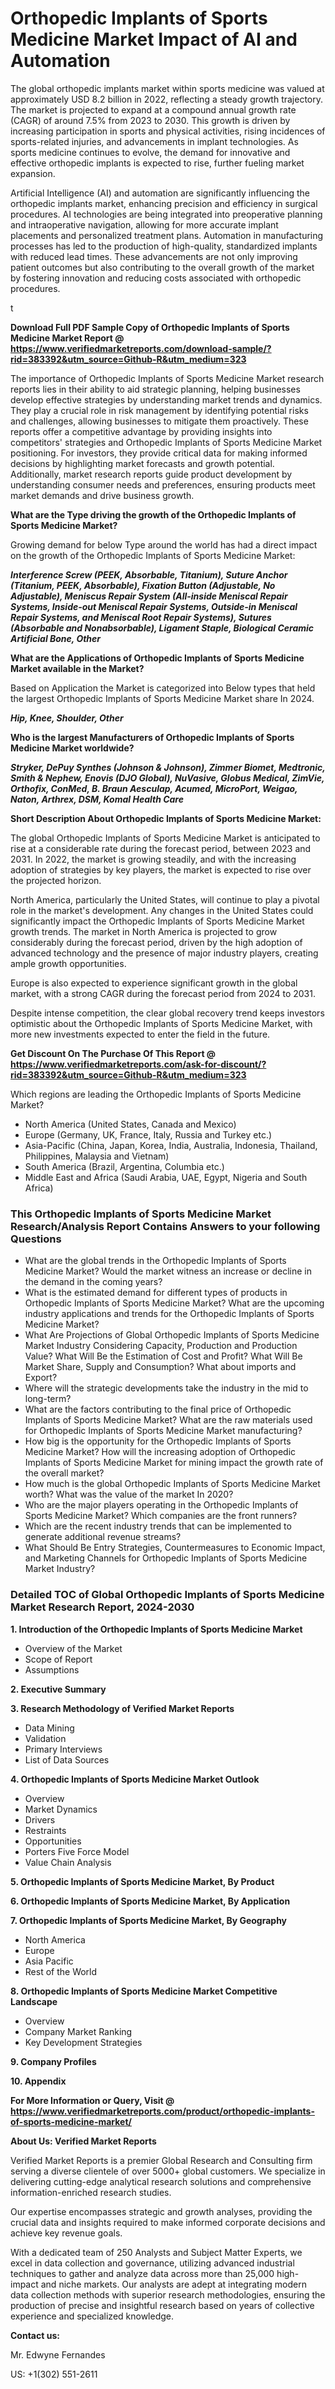 <meta name="title" content="Global Orthopedic Implants of Sports Medicine Market Impact of AI and Automation"><meta name="description" content="The global orthopedic implants market within sports medicine was valued at approximately USD 8.2 billion in 2022, reflecting a steady growth trajectory. The market is "><meta name="title" content="Orthopedic Implants of Sports Medicine Market Size, Share, Scope, Trends, Growth, Opportunities, Analysis, Forecast"><h1>Orthopedic Implants of Sports Medicine Market Impact of AI and Automation</h1><p>The global orthopedic implants market within sports medicine was valued at approximately USD 8.2 billion in 2022, reflecting a steady growth trajectory. The market is projected to expand at a compound annual growth rate (CAGR) of around 7.5% from 2023 to 2030. This growth is driven by increasing participation in sports and physical activities, rising incidences of sports-related injuries, and advancements in implant technologies. As sports medicine continues to evolve, the demand for innovative and effective orthopedic implants is expected to rise, further fueling market expansion.</p><p>Artificial Intelligence (AI) and automation are significantly influencing the orthopedic implants market, enhancing precision and efficiency in surgical procedures. AI technologies are being integrated into preoperative planning and intraoperative navigation, allowing for more accurate implant placements and personalized treatment plans. Automation in manufacturing processes has led to the production of high-quality, standardized implants with reduced lead times. These advancements are not only improving patient outcomes but also contributing to the overall growth of the market by fostering innovation and reducing costs associated with orthopedic procedures.</p>t</p><p id="" class=""><strong>Download Full PDF Sample Copy of Orthopedic Implants of Sports Medicine Market Report @ <a href="https://www.verifiedmarketreports.com/download-sample/?rid=383392&utm_source=Github-R&utm_medium=323" target="_blank">https://www.verifiedmarketreports.com/download-sample/?rid=383392&utm_source=Github-R&utm_medium=323</a></strong></p><p>The importance of&nbsp;Orthopedic Implants of Sports Medicine Market research reports lies in their ability to aid strategic planning, helping businesses develop effective strategies by understanding market trends and dynamics. They play a crucial role in risk management by identifying potential risks and challenges, allowing businesses to mitigate them proactively. These reports offer a competitive advantage by providing insights into competitors' strategies and Orthopedic Implants of Sports Medicine Market positioning. For investors, they provide critical data for making informed decisions by highlighting market forecasts and growth potential. Additionally, market research reports guide product development by understanding consumer needs and preferences, ensuring products meet market demands and drive business growth.</p><p><strong>What are the&nbsp;Type driving the growth of the Orthopedic Implants of Sports Medicine Market?</strong></p><p id="" class="">Growing demand for below Type around the world has had a direct impact on the growth of the Orthopedic Implants of Sports Medicine Market:</p><em><strong>Interference Screw (PEEK, Absorbable, Titanium), Suture Anchor (Titanium, PEEK, Absorbable), Fixation Button (Adjustable, No Adjustable), Meniscus Repair System (All-inside Meniscal Repair Systems, Inside-out Meniscal Repair Systems, Outside-in Meniscal Repair Systems, and Meniscal Root Repair Systems), Sutures (Absorbable and Nonabsorbable), Ligament Staple, Biological Ceramic Artificial Bone, Other</strong></em></p><strong>What are the&nbsp;Applications&nbsp;of Orthopedic Implants of Sports Medicine Market available in the Market?</strong></p><p id="" class="">Based on Application the Market is categorized into Below types that held the largest Orthopedic Implants of Sports Medicine Market share In 2024.</p><em><strong>Hip, Knee, Shoulder, Other</strong></em></p><strong>Who is the largest Manufacturers of Orthopedic Implants of Sports Medicine Market worldwide?</strong></p><p><em><strong>Stryker, DePuy Synthes (Johnson & Johnson), Zimmer Biomet, Medtronic, Smith & Nephew, Enovis (DJO Global), NuVasive, Globus Medical, ZimVie, Orthofix, ConMed, B. Braun Aesculap, Acumed, MicroPort, Weigao, Naton, Arthrex, DSM, Komal Health Care</strong></em></p><p id="" class=""><strong>Short Description About Orthopedic Implants of Sports Medicine Market:</strong></p><p>The global Orthopedic Implants of Sports Medicine Market is anticipated to rise at a considerable rate during the forecast period, between 2023 and 2031. In 2022, the market is growing steadily, and with the increasing adoption of strategies by key players, the market is expected to rise over the projected horizon.</p><p>North America, particularly the United States, will continue to play a pivotal role in the market's development. Any changes in the United States could significantly impact the Orthopedic Implants of Sports Medicine Market growth trends. The market in North America is projected to grow considerably during the forecast period, driven by the high adoption of advanced technology and the presence of major industry players, creating ample growth opportunities.</p><p>Europe is also expected to experience significant growth in the global market, with a strong CAGR during the forecast period from 2024 to 2031.</p><p>Despite intense competition, the clear global recovery trend keeps investors optimistic about the Orthopedic Implants of Sports Medicine Market, with more new investments expected to enter the field in the future.</p><p id="" class=""><strong>Get Discount On The Purchase Of This Report @ <a href="https://www.verifiedmarketreports.com/ask-for-discount/?rid=383392&utm_source=Github-R&utm_medium=323" target="_blank">https://www.verifiedmarketreports.com/ask-for-discount/?rid=383392&utm_source=Github-R&utm_medium=323</a></strong></p>Which regions are leading the Orthopedic Implants of Sports Medicine Market?</p><ul><li>North America (United States, Canada and Mexico)</li><li>Europe (Germany, UK, France, Italy, Russia and Turkey etc.)</li><li>Asia-Pacific (China, Japan, Korea, India, Australia, Indonesia, Thailand, Philippines, Malaysia and Vietnam)</li><li>South America (Brazil, Argentina, Columbia etc.)</li><li>Middle East and Africa (Saudi Arabia, UAE, Egypt, Nigeria and South Africa)</li></ul><h3 id="" class="">This Orthopedic Implants of Sports Medicine Market Research/Analysis Report Contains Answers to your following Questions</h3><ul><li>What are the global trends in the Orthopedic Implants of Sports Medicine Market? Would the market witness an increase or decline in the demand in the coming years?</li><li>What is the estimated demand for different types of products in Orthopedic Implants of Sports Medicine Market? What are the upcoming industry applications and trends for the Orthopedic Implants of Sports Medicine Market?</li><li>What Are Projections of Global Orthopedic Implants of Sports Medicine Market Industry Considering Capacity, Production and Production Value? What Will Be the Estimation of Cost and Profit? What Will Be Market Share, Supply and Consumption? What about imports and Export?</li><li>Where will the strategic developments take the industry in the mid to long-term?</li><li>What are the factors contributing to the final price of Orthopedic Implants of Sports Medicine Market? What are the raw materials used for Orthopedic Implants of Sports Medicine Market manufacturing?</li><li>How big is the opportunity for the Orthopedic Implants of Sports Medicine Market? How will the increasing adoption of Orthopedic Implants of Sports Medicine Market for mining impact the growth rate of the overall market?</li><li>How much is the global Orthopedic Implants of Sports Medicine Market worth? What was the value of the market In 2020?</li><li>Who are the major players operating in the Orthopedic Implants of Sports Medicine Market? Which companies are the front runners?</li><li>Which are the recent industry trends that can be implemented to generate additional revenue streams?</li><li>What Should Be Entry Strategies, Countermeasures to Economic Impact, and Marketing Channels for Orthopedic Implants of Sports Medicine Market Industry?</li></ul><h3 id="" class="">Detailed TOC of Global Orthopedic Implants of Sports Medicine Market Research Report, 2024-2030</h3><p id="" class=""><strong>1. Introduction of the Orthopedic Implants of Sports Medicine Market</strong></p><ul><li>Overview of the Market</li><li>Scope of Report</li><li>Assumptions</li></ul><p id="" class=""><strong>2. Executive Summary</strong></p><p id="" class=""><strong>3. Research Methodology of Verified Market Reports</strong></p><ul><li>Data Mining</li><li>Validation</li><li>Primary Interviews</li><li>List of Data Sources</li></ul><p id="" class=""><strong>4. Orthopedic Implants of Sports Medicine Market Outlook</strong></p><ul><li>Overview</li><li>Market Dynamics</li><li>Drivers</li><li>Restraints</li><li>Opportunities</li><li>Porters Five Force Model</li><li>Value Chain Analysis</li></ul><p id="" class=""><strong>5. Orthopedic Implants of Sports Medicine Market, By Product</strong></p><p id="" class=""><strong>6. Orthopedic Implants of Sports Medicine Market, By Application</strong></p><p id="" class=""><strong>7. Orthopedic Implants of Sports Medicine Market, By Geography</strong></p><ul><li>North America</li><li>Europe</li><li>Asia Pacific</li><li>Rest of the World</li></ul><p id="" class=""><strong>8. Orthopedic Implants of Sports Medicine Market Competitive Landscape</strong></p><ul><li>Overview</li><li>Company Market Ranking</li><li>Key Development Strategies</li></ul><p id="" class=""><strong>9. Company Profiles</strong></p><p id="" class=""><strong>10. Appendix</strong></p><p id="" class=""><strong>For More Information or Query, Visit @ <a href="https://www.verifiedmarketreports.com/product/orthopedic-implants-of-sports-medicine-market/" target="_blank">https://www.verifiedmarketreports.com/product/orthopedic-implants-of-sports-medicine-market/</a></strong></p><p id="" class=""><strong>About Us: Verified Market Reports</strong></p><p id="" class="">Verified Market Reports is a premier Global Research and Consulting firm serving a diverse clientele of over 5000+ global customers. We specialize in delivering cutting-edge analytical research solutions and comprehensive information-enriched research studies.</p><p id="" class="">Our expertise encompasses strategic and growth analyses, providing the crucial data and insights required to make informed corporate decisions and achieve key revenue goals.</p><p id="" class="">With a dedicated team of 250 Analysts and Subject Matter Experts, we excel in data collection and governance, utilizing advanced industrial techniques to gather and analyze data across more than 25,000 high-impact and niche markets. Our analysts are adept at integrating modern data collection methods with superior research methodologies, ensuring the production of precise and insightful research based on years of collective experience and specialized knowledge.</p><p id="" class=""><strong>Contact us:</strong></p><p id="" class="">Mr. Edwyne Fernandes</p><p id="" class="">US: +1(302) 551-2611</p>